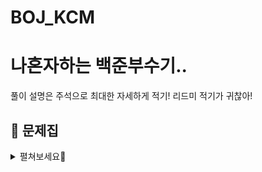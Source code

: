 # BOJ_KCM


# 나혼자하는 백준부수기..
풀이 설명은 주석으로 최대한 자세하게 적기!
리드미 적기가 귀찮아!


## **📕 문제집**

<details>
<summary>펼쳐보세요🤖</summary>
<br>
  
||날짜|알고리즘|출처|문제1|문제2|문제3|문제4|알고리즘설명|
|--|--|--|--|--|--|--|--|--|
|**01**|2023.02.02 ~ 03|구현|백준 |[로봇청소기](https://www.acmicpc.net/problem/14503)|[아기 상어](https://www.acmicpc.net/problem/16236)|[뱀](https://www.acmicpc.net/problem/3190)|[](https://www.acmicpc.net/problem/)|
